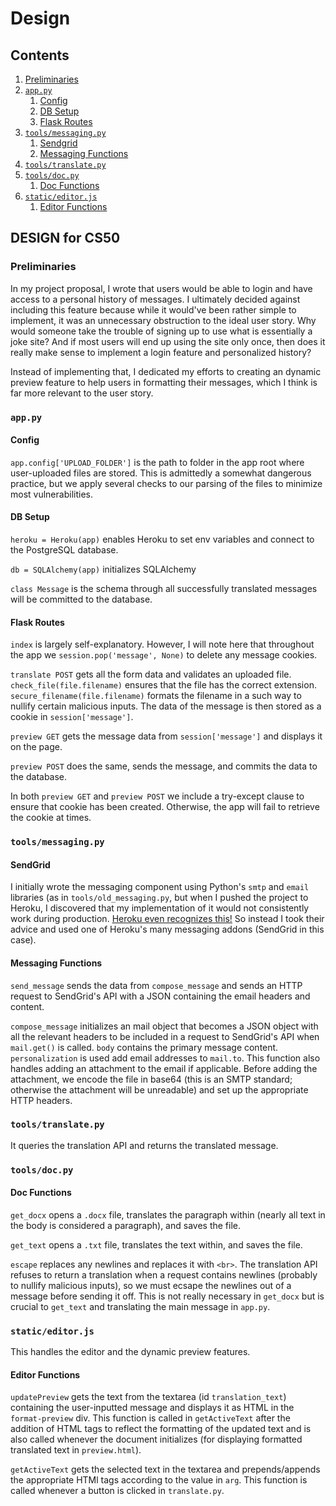 # Design

## Contents
1. [Preliminaries](#preliminaries)
2. [`app.py`](#apppy)
	1. [Config](#config)
	2. [DB Setup](#db-setup)
	3. [Flask Routes](#flask-routes)
3. [`tools/messaging.py`](#toolsmessagingpy)
	1. [Sendgrid](#sendgrid)
	2. [Messaging Functions](#messaging-functions)
3. [`tools/translate.py`](#toolstranslatepy)
4. [`tools/doc.py`](#toolsdocpy)
	1. [Doc Functions](#doc-functions)
5. [`static/editor.js`](#staticeditorjs)
	1. [Editor Functions](#editor-functions)

## DESIGN for CS50
### Preliminaries

In my project proposal, I wrote that users would be able to login and have access to a personal history of messages. I ultimately decided against including this feature because while it would've been rather simple to implement, it was an unnecessary obstruction to the ideal user story. Why would someone take the trouble of signing up to use what is essentially a joke site? And if most users will end up using the site only once, then does it really make sense to implement a login feature and personalized history?

Instead of implementing that, I dedicated my efforts to creating an dynamic preview feature to help users in formatting their messages, which I think is far more relevant to the user story. 

### `app.py`

#### Config
`app.config['UPLOAD_FOLDER']` is the path to folder in the app root where user-uploaded files are stored. This is admittedly a somewhat dangerous practice, but we apply several checks to our parsing of the files to minimize most vulnerabilities. 

#### DB Setup
`heroku = Heroku(app)` enables Heroku to set env variables and connect to the PostgreSQL database.

`db = SQLAlchemy(app)` initializes SQLAlchemy

`class Message` is the schema through all successfully translated messages will be committed to the database. 

#### Flask Routes
`index` is largely self-explanatory. However, I will note here that throughout the app we `session.pop('message', None)` to delete any message cookies. 

`translate POST` gets all the form data and validates an uploaded file. `check_file(file.filename)` ensures that the file has the correct extension. `secure_filename(file.filename)` formats the filename in a such way to nullify certain malicious inputs. The data of the message is then stored as a cookie in `session['message']`.

`preview GET` gets the message data from `session['message']` and displays it on the page.

`preview POST` does the same, sends the message, and commits the data to the database.

In both `preview GET` and `preview POST` we include a try-except clause to ensure that cookie has been created. Otherwise, the app will fail to retrieve the cookie at times.

### `tools/messaging.py`

#### SendGrid
I initially wrote the messaging component using Python's `smtp` and `email` libraries (as in `tools/old_messaging.py`, but when I pushed the project to Heroku, I discovered that my implementation of it would not consistently work during production. [Heroku even recognizes this!](https://help.heroku.com/CFG547YP/why-am-i-getting-errors-when-sending-email-with-gmail-via-smtp) So instead I took their advice and used one of Heroku's many messaging addons (SendGrid in this case). 

#### Messaging Functions
`send_message` sends the data from `compose_message` and sends an HTTP request to SendGrid's API with a JSON containing the email headers and content. 

`compose_message` initializes an mail object that becomes a JSON object with all the relevant headers to be included in a request to SendGrid's API when `mail.get()` is called. `body` contains the primary message content. `personalization` is used add email addresses to `mail.to`. This function also handles adding an attachment to the email if applicable. Before adding the attachment, we encode the file in base64 (this is an SMTP standard; otherwise the attachment will be unreadable) and set up the appropriate HTTP headers.

### `tools/translate.py`
It queries the translation API and returns the translated message. 

### `tools/doc.py`

#### Doc Functions
`get_docx` opens a `.docx` file, translates the paragraph within (nearly all text in the body is considered a paragraph), and saves the file.

`get_text` opens a `.txt` file, translates the text within, and saves the file.

`escape` replaces any newlines and replaces it with `<br>`. The translation API refuses to return a translation when a request contains newlines (probably to nullify malicious inputs), so we must ecsape the newlines out of a message before sending it off. This is not really necessary in `get_docx` but is crucial to `get_text` and translating the main message in `app.py`.

### `static/editor.js`

This handles the editor and the dynamic preview features.

#### Editor Functions
`updatePreview` gets the text from the textarea (id `translation_text`) containing the user-inputted message and displays it as HTML in the `format-preview` div. This function is called in `getActiveText` after the addition of HTML tags to reflect the formatting of the updated text and is also called whenever the document initializes (for displaying formatted translated text in `preview.html`).

`getActiveText` gets the selected text in the textarea and prepends/appends the appropriate HTMl tags according to the value in `arg`. This function is called whenever a button is clicked in `translate.py`.

